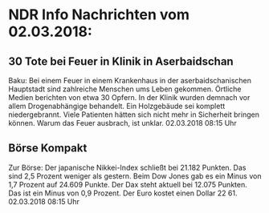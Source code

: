 # NDR Info Nachrichten vom 02.03.2018:


## 30 Tote bei Feuer in Klinik in Aserbaidschan
Baku: Bei einem Feuer in einem Krankenhaus in der aserbaidschanischen Hauptstadt sind zahlreiche Menschen ums Leben gekommen. Örtliche Medien berichten von etwa 30 Opfern. In der Klinik wurden demnach vor allem Drogenabhängige behandelt. Ein Holzgebäude sei komplett niedergebrannt. Viele Patienten hätten sich nicht mehr in Sicherheit bringen können. Warum das Feuer ausbrach, ist unklar. 02.03.2018 08:15 Uhr 

## Börse Kompakt
Zur Börse: Der japanische Nikkei-Index schließt bei 21.182 Punkten. Das sind 2,5 Prozent weniger als gestern. Beim Dow Jones gab es ein Minus von 1,7 Prozent auf 24.609 Punkte. Der Dax steht aktuell bei 12.075 Punkten. Das ist ein Minus von 0,9 Prozent. Der Euro kostet einen Dollar 22 61. 02.03.2018 08:15 Uhr 
